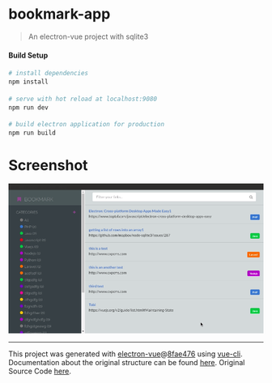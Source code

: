 # bookmark-app

> An electron-vue project with sqlite3

#### Build Setup

``` bash
# install dependencies
npm install

# serve with hot reload at localhost:9080
npm run dev

# build electron application for production
npm run build


```

# Screenshot

![image](https://github.com/tobidsn/bookmark-app-electron-vue/raw/master/bookmark-app.png)

---

This project was generated with [electron-vue](https://github.com/SimulatedGREG/electron-vue)@[8fae476](https://github.com/SimulatedGREG/electron-vue/tree/8fae4763e9d225d3691b627e83b9e09b56f6c935) using [vue-cli](https://github.com/vuejs/vue-cli). Documentation about the original structure can be found [here](https://simulatedgreg.gitbooks.io/electron-vue/content/index.html). Original Source Code [here](https://github.com/chaegumi/bookmarking-app-electron-vuejs-sqlite).
